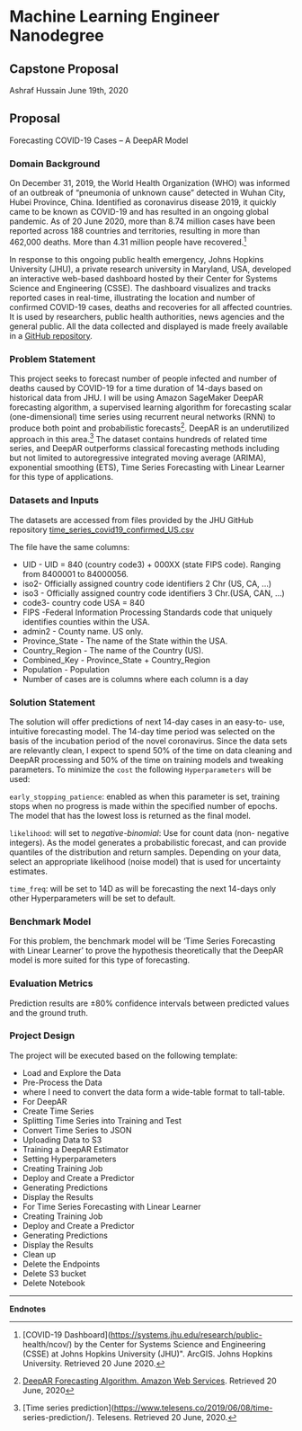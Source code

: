 
# Machine Learning Engineer Nanodegree
## Capstone Proposal
Ashraf Hussain
June 19th, 2020
## Proposal
Forecasting COVID-19 Cases – A DeepAR Model
### Domain Background
On December 31, 2019, the World Health Organization (WHO) was informed of an outbreak of “pneumonia of unknown cause” detected in Wuhan City, Hubei Province, China. Identified as coronavirus disease 2019, it quickly came
to be known as COVID-19 and has resulted in an ongoing global pandemic. As
of 20 June 2020, more than 8.74 million cases have been reported across
188 countries and territories, resulting in more than 462,000 deaths. More
than 4.31 million people have recovered.[^1]

In response to this ongoing public health emergency, Johns Hopkins
University (JHU), a private research university in Maryland, USA,
developed an interactive web-based dashboard hosted by their Center for
Systems Science and Engineering (CSSE). The dashboard visualizes and
tracks reported cases in real-time, illustrating the location and number
of confirmed COVID-19 cases, deaths and recoveries for all affected
countries. It is used by researchers, public health authorities, news
agencies and the general public. All the data collected and displayed is
made freely available in a [GitHub
repository](https://github.com/CSSEGISandData/COVID-19/tree/master/csse_covid_19_data).
### Problem Statement
This project seeks to forecast number of people infected and number of
deaths caused by COVID-19 for a time duration of 14-days based on
historical data from JHU. I will be using Amazon SageMaker DeepAR
forecasting algorithm, a supervised learning algorithm for forecasting
scalar (one-dimensional) time series using recurrent neural networks (RNN)
to produce both point and probabilistic forecasts[^2].
DeepAR is an underutilized approach in this area.[^3] The dataset contains
hundreds of related time series, and DeepAR outperforms classical
forecasting methods including but not limited to autoregressive integrated
moving average (ARIMA), exponential smoothing (ETS), Time Series
Forecasting with Linear Learner for this type of applications.
### Datasets and Inputs
The datasets are accessed from files provided by the JHU GitHub
repository [time_series_covid19_confirmed_US.csv](https://github.com/CSSEGISandData/COVID-19/blob/master/csse_covid_19_data/csse_covid_19_time_series/time_series_covid19_confirmed_US.csv)

The file have the same columns:
* UID - UID = 840 (country code3) + 000XX (state FIPS code). Ranging from
8400001 to 84000056.
* iso2- Officially assigned country code identifiers 2 Chr (US, CA, ...)
* iso3 - Officially assigned country code identifiers 3 Chr.(USA, CAN,
...)
* code3- country code USA = 840
* FIPS -Federal Information Processing Standards code that uniquely
identifies counties within the USA.
* admin2 - County name. US only.
* Province_State - The name of the State within the USA.
* Country_Region - The name of the Country (US).
* Combined_Key - Province_State + Country_Region
* Population - Population
* Number of cases are is columns where each column is a day
### Solution Statement
The solution will offer predictions of next 14-day cases in an easy-to-
use, intuitive forecasting model. The 14-day time period was selected on
the basis of the incubation period of the novel coronavirus.
Since the data sets are relevantly clean, I expect to spend 50% of the
time on data cleaning and DeepAR processing and 50% of the time on
training models and tweaking parameters.
To minimize the `cost` the following `Hyperparameters` will be used:

`early_stopping_patience`: enabled as when this parameter is set, training
stops when no progress is made within the specified number of epochs. The
model that has the lowest loss is returned as the final model.

`likelihood`: will set to _negative-binomial_: Use for count data (non-
negative integers). As the model generates a probabilistic forecast, and
can provide quantiles of the distribution and return samples. Depending on
your data, select an appropriate likelihood (noise model) that is used for
uncertainty estimates.

`time_freq`: will be set to 14D as will be forecasting the next 14-days only
other Hyperparameters will be set to default.

### Benchmark Model
For this problem, the benchmark model will be ‘Time Series Forecasting
with Linear Learner’ to prove the hypothesis theoretically that the DeepAR
model is more suited for this type of forecasting.

### Evaluation Metrics
Prediction results are ±80% confidence intervals between predicted values
and the ground truth.
### Project Design
The project will be executed based on the following template:
- Load and Explore the Data
- Pre-Process the Data
- where I need to convert the data form a wide-table format to
tall-table.
- For DeepAR
- Create Time Series
- Splitting Time Series into Training and Test
- Convert Time Series to JSON
- Uploading Data to S3
- Training a DeepAR Estimator
- Setting Hyperparameters
- Creating Training Job
- Deploy and Create a Predictor
- Generating Predictions
- Display the Results
- For Time Series Forecasting with Linear Learner
- Creating Training Job
- Deploy and Create a Predictor
- Generating Predictions
- Display the Results
- Clean up
- Delete the Endpoints
- Delete S3 bucket
- Delete Notebook
-----------
**Endnotes**
[^1]:[COVID-19 Dashboard](https://systems.jhu.edu/research/public-
health/ncov/) by the Center for Systems Science and Engineering (CSSE) at
Johns Hopkins University (JHU)&quot;. ArcGIS. Johns Hopkins University.
Retrieved 20 June 2020.
[^2]:[DeepAR Forecasting Algorithm. Amazon Web
Services](https://docs.aws.amazon.com/sagemaker/latest/dg/deepar.html).
Retrieved 20 June, 2020
[^3]:[Time series prediction](https://www.telesens.co/2019/06/08/time-
series-prediction/). Telesens. Retrieved 20 June, 2020.
<!--stackedit_data:
eyJoaXN0b3J5IjpbLTE2MTAxOTUzODEsMTM2ODA3MzQzMiwtMT
U1OTY5NjIyOSwtMTA4NTY4ODA1MiwxMDk2NDE2ODIzLDE4MTI4
ODU2MTgsLTE0MzIzNjU0NDMsLTExMTI0OTg4NjMsLTI2MTU2NT
E4MCwxMjgyNjkyNDQ2LDE2NTMyMjgwMzQsLTE0MDU4NTQyMjYs
MzYzNjkwNTY2LDE0NDc2Njc0NDYsMTM4MzI5MjI0MiwxNjMxNj
EyMzgwLC0xNjgwNzI0MTIsLTg5MDQ1NjkwLC04MDMzNTExOTAs
LTk4MTE1MDMwXX0=
-->